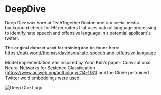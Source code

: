 # DeepDive
Deep Dive was born at TechTogether Boston and is a social media background check for HR recruiters that uses natural language processing to identify hate speech and offensive language in a potential applicant's twitter.

The original dataset used for training can be found here: https://data.world/thomasrdavidson/hate-speech-and-offensive-language 

Model implementation was inspired by Yoon Kim's paper: Convolutional Neural Networks for Sentence Classification (https://www.aclweb.org/anthology/D14-1181) and the GloVe pretrained Twitter word embeddings were used.

![Deep Dive Logo](https://github.com/tnmcneil/DeepDive/blob/master/site/images/logoRGB.png)
